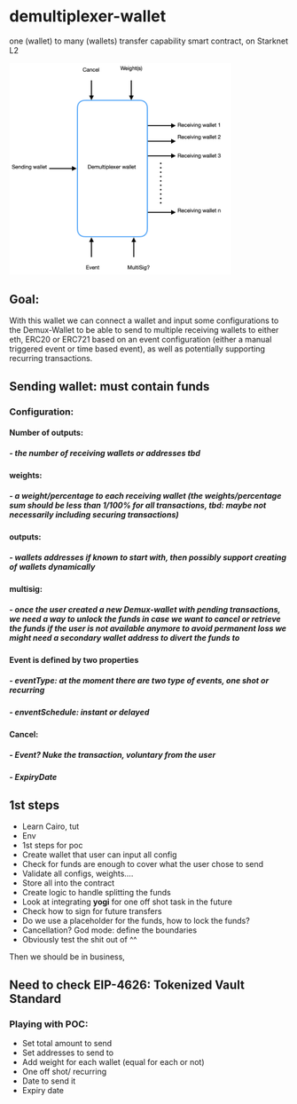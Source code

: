 # demultiplexer-wallet
one (wallet) to many (wallets) transfer capability smart contract, on Starknet L2

<img src="demultiplexer_app/resources/demultiplexer.png" width="400">


## Goal:


With this wallet we can connect a wallet and input some configurations to the Demux-Wallet to be able to send to multiple receiving wallets to either eth, ERC20 or ERC721 based on an event configuration (either a manual triggered event or time based event), as well as potentially supporting recurring transactions.

## Sending wallet: must contain funds
### Configuration: 
#### Number of outputs: 
##### - the number of receiving wallets or addresses tbd
#### weights: 
##### - a weight/percentage to each receiving wallet (the weights/percentage sum should be less than 1/100% for all transactions, tbd: maybe not necessarily including securing transactions)
#### outputs: 
##### - wallets addresses if known to start with, then possibly support creating of wallets dynamically 
#### multisig: 
##### - once the user created a new Demux-wallet with pending transactions, we need a way to unlock the funds in case we want to cancel or retrieve the funds if the user is not available anymore to avoid permanent loss we might need a secondary wallet address to divert the funds to
#### Event is defined by two properties
##### - eventType: at the moment there are two type of events, one shot or recurring
##### - enventSchedule: instant or delayed
#### Cancel: 
##### - Event? Nuke the transaction, voluntary from the user
##### - ExpiryDate


## 1st steps

- Learn Cairo, tut
- Env
- 1st steps for poc
- Create wallet that user can input all config
- Check for funds are enough to cover what the user chose to send
- Validate all configs, weights….
- Store all into the contract
- Create logic to handle splitting the funds
- Look at integrating **yogi** for one off shot task in the future
- Check how to sign for future transfers
- Do we use a placeholder for the funds, how to lock the funds?
- Cancellation? God mode: define the boundaries
- Obviously test the shit out of ^^

Then we should be in business,


## Need to check EIP-4626: Tokenized Vault Standard 


### Playing with POC:

- Set total amount to send
- Set addresses to send to
- Add weight for each wallet (equal for each or not)
- One off shot/ recurring
- Date to send it
- Expiry date


